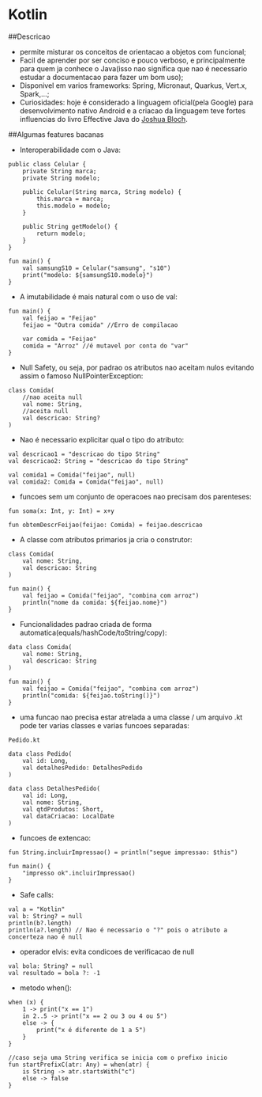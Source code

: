 # Kotlin

##Descricao
- permite misturar os conceitos de orientacao a objetos com funcional;
- Facil de aprender por ser conciso e pouco verboso, e principalmente para quem ja conhece o Java(isso nao significa que nao é necessario estudar a documentacao para fazer um bom uso);
- Disponivel em varios frameworks: Spring, Micronaut, Quarkus, Vert.x, Spark,...;
- Curiosidades: hoje é considerado a linguagem oficial(pela Google) para desenvolvimento nativo Android e a criacao da linguagem teve fortes influencias do livro Effective Java do <a href="https://pt.wikipedia.org/wiki/Joshua_Bloch">Joshua Bloch</a>.

##Algumas features bacanas

- Interoperabilidade com o Java:
```
public class Celular {
    private String marca;
    private String modelo;

    public Celular(String marca, String modelo) {
        this.marca = marca;
        this.modelo = modelo;
    }

    public String getModelo() {
        return modelo;
    }
}

fun main() {
    val samsungS10 = Celular("samsung", "s10")
    print("modelo: ${samsungS10.modelo}")
}
```
- A imutabilidade é mais natural com o uso de val:
```
fun main() {
    val feijao = "Feijao"
    feijao = "Outra comida" //Erro de compilacao

    var comida = "Feijao"
    comida = "Arroz" //é mutavel por conta do "var"
}
```
- Null Safety, ou seja, por padrao os atributos nao aceitam nulos evitando assim o famoso NullPointerException:
```
class Comida(
    //nao aceita null
    val nome: String,
    //aceita null
    val descricao: String?
)
```
- Nao é necessario explicitar qual o tipo do atributo:
```
val descricao1 = "descricao do tipo String"
val descricao2: String = "descricao do tipo String"

val comida1 = Comida("feijao", null)
val comida2: Comida = Comida("feijao", null)
```
- funcoes sem um conjunto de operacoes nao precisam dos parenteses:
```
fun soma(x: Int, y: Int) = x+y

fun obtemDescrFeijao(feijao: Comida) = feijao.descricao
```
- A classe com atributos primarios ja cria o construtor:
```
class Comida(
    val nome: String,
    val descricao: String
)

fun main() {
    val feijao = Comida("feijao", "combina com arroz")
    println("nome da comida: ${feijao.nome}")
}
```

- Funcionalidades padrao criada de forma automatica(equals/hashCode/toString/copy):
```
data class Comida(
    val nome: String,
    val descricao: String
)

fun main() {
    val feijao = Comida("feijao", "combina com arroz")
    println("comida: ${feijao.toString()}")
}
```

- uma funcao nao precisa estar atrelada a uma classe / um arquivo .kt pode ter varias classes e varias funcoes separadas:
```
Pedido.kt

data class Pedido(
    val id: Long,
    val detalhesPedido: DetalhesPedido
)

data class DetalhesPedido(
    val id: Long,
    val nome: String,
    val qtdProdutos: Short,
    val dataCriacao: LocalDate
)

```
- funcoes de extencao:
```
fun String.incluirImpressao() = println("segue impressao: $this")

fun main() {
    "impresso ok".incluirImpressao()
}
```
- Safe calls:
```
val a = "Kotlin"
val b: String? = null
println(b?.length)
println(a?.length) // Nao é necessario o "?" pois o atributo a concerteza nao é null
```
- operador elvis: evita condicoes de verificacao de null
```
val bola: String? = null
val resultado = bola ?: -1
```

- metodo when():
```
when (x) {
    1 -> print("x == 1")
    in 2..5 -> print("x == 2 ou 3 ou 4 ou 5")
    else -> {
        print("x é diferente de 1 a 5")
    }
}

//caso seja uma String verifica se inicia com o prefixo inicio
fun startPrefixC(atr: Any) = when(atr) {
    is String -> atr.startsWith("c")
    else -> false
}
```
